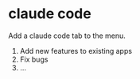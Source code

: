 # claude code

Add a claude code tab to the menu.

1. Add new features to existing apps
2. Fix bugs
3. ...

